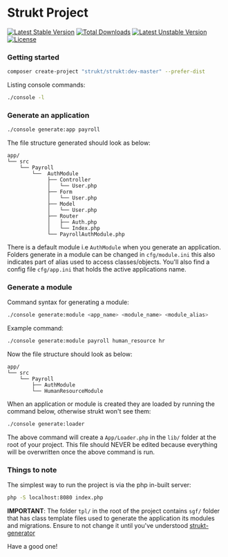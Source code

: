 Strukt Project
==============

[![Latest Stable Version](https://poser.pugx.org/strukt/strukt/v/stable)](https://packagist.org/packages/strukt/strukt)
[![Total Downloads](https://poser.pugx.org/strukt/strukt/downloads)](https://packagist.org/packages/strukt/strukt)
[![Latest Unstable Version](https://poser.pugx.org/strukt/strukt/v/unstable)](https://packagist.org/packages/strukt/strukt)
[![License](https://poser.pugx.org/strukt/strukt/license)](https://packagist.org/packages/strukt/strukt)

### Getting started

```sh
composer create-project "strukt/strukt:dev-master" --prefer-dist
```

Listing console commands:

```sh
./console -l
```

### Generate an application

```sh
./console generate:app payroll
```

The file structure generated should look as below:

```
app/
└── src
    └── Payroll
        └──  AuthModule
             ├── Controller
             │   └── User.php
             ├── Form
             │   └── User.php
             ├── Model
             │   └── User.php
             ├── Router
             │   ├── Auth.php
             │   └── Index.php
             └── PayrollAuthModule.php
```

There is a default module i.e `AuthModule` when you generate an application. Folders generate in a module can be changed in `cfg/module.ini` this also indicates part of alias used to access classes/objects. You'll also find a config file `cfg/app.ini` that holds the active applications name.

### Generate a module

Command syntax for generating a module:

```sh
./console generate:module <app_name> <module_name> <module_alias>
```

Example command:

```sh
./console generate:module payroll human_resource hr
```

Now the file structure should look as below:

```
app/
└── src
    └── Payroll
        ├── AuthModule
        └── HumanResourceModule
```

When an application or module is created they are loaded by running the command below, otherwise strukt won't see them:

```sh
./console generate:loader
```

The above command will create a `App/Loader.php` in the `lib/` folder at the root of your project. This file should NEVER be edited because everything will be overwritten once the above command is run. 

### Things to note

The simplest way to run the project is via the php in-built server:

```sh
php -S localhost:8080 index.php
```

**IMPORTANT**: The folder `tpl/` in the root of the project contains `sgf/` folder that has class template files used to generate the application its modules and migrations. Ensure to not change it until you've understood 
[strukt-generator](https://github.com/pitsolu/strukt-generator)

Have a good one!